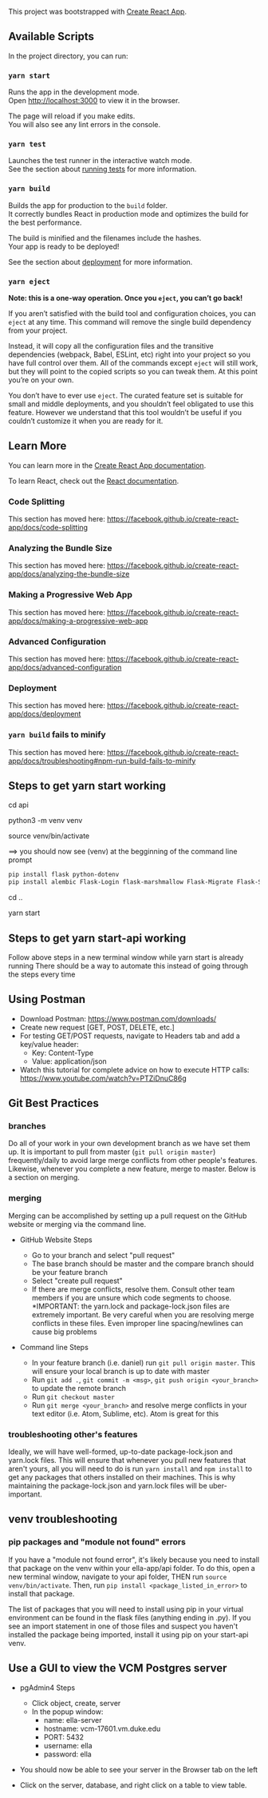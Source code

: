 This project was bootstrapped with [Create React App](https://github.com/facebook/create-react-app).

## Available Scripts

In the project directory, you can run:

### `yarn start`

Runs the app in the development mode.<br />
Open [http://localhost:3000](http://localhost:3000) to view it in the browser.

The page will reload if you make edits.<br />
You will also see any lint errors in the console.

### `yarn test`

Launches the test runner in the interactive watch mode.<br />
See the section about [running tests](https://facebook.github.io/create-react-app/docs/running-tests) for more information.

### `yarn build`

Builds the app for production to the `build` folder.<br />
It correctly bundles React in production mode and optimizes the build for the best performance.

The build is minified and the filenames include the hashes.<br />
Your app is ready to be deployed!

See the section about [deployment](https://facebook.github.io/create-react-app/docs/deployment) for more information.

### `yarn eject`

**Note: this is a one-way operation. Once you `eject`, you can’t go back!**

If you aren’t satisfied with the build tool and configuration choices, you can `eject` at any time. This command will remove the single build dependency from your project.

Instead, it will copy all the configuration files and the transitive dependencies (webpack, Babel, ESLint, etc) right into your project so you have full control over them. All of the commands except `eject` will still work, but they will point to the copied scripts so you can tweak them. At this point you’re on your own.

You don’t have to ever use `eject`. The curated feature set is suitable for small and middle deployments, and you shouldn’t feel obligated to use this feature. However we understand that this tool wouldn’t be useful if you couldn’t customize it when you are ready for it.

## Learn More

You can learn more in the [Create React App documentation](https://facebook.github.io/create-react-app/docs/getting-started).

To learn React, check out the [React documentation](https://reactjs.org/).

### Code Splitting

This section has moved here: https://facebook.github.io/create-react-app/docs/code-splitting

### Analyzing the Bundle Size

This section has moved here: https://facebook.github.io/create-react-app/docs/analyzing-the-bundle-size

### Making a Progressive Web App

This section has moved here: https://facebook.github.io/create-react-app/docs/making-a-progressive-web-app

### Advanced Configuration

This section has moved here: https://facebook.github.io/create-react-app/docs/advanced-configuration

### Deployment

This section has moved here: https://facebook.github.io/create-react-app/docs/deployment

### `yarn build` fails to minify

This section has moved here: https://facebook.github.io/create-react-app/docs/troubleshooting#npm-run-build-fails-to-minify

## Steps to get yarn start working

cd api

python3 -m venv venv

source venv/bin/activate

==> you should now see (venv) at the begginning of the command line prompt
```bash
pip install flask python-dotenv
pip install alembic Flask-Login flask-marshmallow Flask-Migrate Flask-SQLAlchemy marshmallow marshmallow-sqlalchemy psycopg2-binary SQLAlchemy
```
cd ..

yarn start

## Steps to get yarn start-api working

Follow above steps in a new terminal window while yarn start is already running
There should be a way to automate this instead of going through the steps every time

## Using Postman

* Download Postman: https://www.postman.com/downloads/
* Create new request [GET, POST, DELETE, etc.]
* For testing GET/POST requests, navigate to Headers tab and add a key/value header:
  * Key: Content-Type
  * Value: application/json
* Watch this tutorial for complete advice on how to execute HTTP calls: https://www.youtube.com/watch?v=PTZiDnuC86g

## Git Best Practices

### branches

Do all of your work in your own development branch as we have set them up. It is important to pull from master
(`git pull origin master`) frequently/daily to avoid large merge conflicts from other people's features. Likewise, whenever you
complete a new feature, merge to master. Below is a section on merging.

### merging
Merging can be accomplished by setting up a pull request on the GitHub website or merging via the command line.
* GitHub Website Steps
  * Go to your branch and select "pull request"
  * The base branch should be master and the compare branch should be your feature branch
  * Select "create pull request"
  * If there are merge conflicts, resolve them. Consult other team members if you are unsure which code
  segments to choose. *IMPORTANT: the yarn.lock and package-lock.json files are extremely important. Be very
  careful when you are resolving merge conflicts in these files. Even improper line spacing/newlines can cause big problems

* Command line Steps
  * In your feature branch (i.e. daniel) run `git pull origin master`. This will ensure your local branch is up to date with master
  * Run `git add .`, `git commit -m <msg>`, `git push origin <your_branch>` to update the remote branch
  * Run `git checkout master`
  * Run `git merge <your_branch>` and resolve merge conflicts in your text editor (i.e. Atom, Sublime, etc). Atom is great for this

### troubleshooting other's features
Ideally, we will have well-formed, up-to-date package-lock.json and yarn.lock files. This will ensure that whenever you pull new features that
aren't yours, all you will need to do is run `yarn install` and `npm install` to get any packages that others installed on their machines. This is why
maintaining the package-lock.json and yarn.lock files will be uber-important.

## venv troubleshooting

### pip packages and "module not found" errors
If you have a "module not found error", it's likely because you need to install that package on the venv within your ella-app/api folder. To do this,
open a new terminal window, navigate to your api folder, THEN run `source venv/bin/activate`. Then, run `pip install <package_listed_in_error>` to
install that package.

The list of packages that you will need to install using pip in your virtual environment can be found in the flask files (anything ending in .py). If you
see an import statement in one of those files and suspect you haven't installed the package being imported, install it using pip on your start-api venv.


## Use a GUI to view the VCM Postgres server

* pgAdmin4 Steps
  * Click object, create, server 
  * In the popup window: 	
	* name: ella-server 
	* hostname: vcm-17601.vm.duke.edu
	* PORT: 5432 
	* username: ella 
	* password: ella 

* You should now be able to see your server in the Browser tab on the left 
* Click on the server, database, and right click on a table to view table. 
